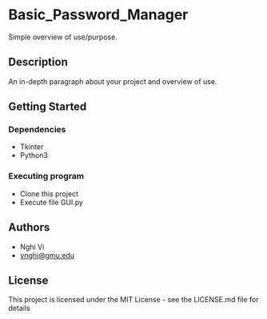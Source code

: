 # Basic_Password_Manager

Simple overview of use/purpose.

## Description

An in-depth paragraph about your project and overview of use.

## Getting Started

### Dependencies

* Tkinter
* Python3

### Executing program

* Clone this project
* Execute file GUI.py

## Authors

* Nghi Vi
* vnghi@gmu.edu


## License

This project is licensed under the MIT License - see the LICENSE.md file for details

